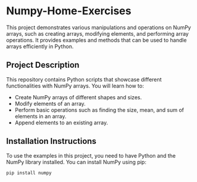 # Numpy-Home-Exercises

This project demonstrates various manipulations and operations on NumPy arrays, such as creating arrays, modifying elements, and performing array operations. It provides examples and methods that can be used to handle arrays efficiently in Python.

## Project Description

This repository contains Python scripts that showcase different functionalities with NumPy arrays. You will learn how to:
- Create NumPy arrays of different shapes and sizes.
- Modify elements of an array.
- Perform basic operations such as finding the size, mean, and sum of elements in an array.
- Append elements to an existing array.

## Installation Instructions

To use the examples in this project, you need to have Python and the NumPy library installed. You can install NumPy using pip:

```bash
pip install numpy

